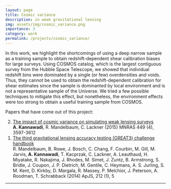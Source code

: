 ```yaml
---
layout: page
title: Cosmic variance
description: in weak gravitational lensing
img: assets/img/cosmic_variance.png
importance: 3
category: work
permalink: /projects/cosmic_variance/
---
```


In this work, we highlight the shortcomings of using a deep narrow sample as a training sample to obtain redshift-dependent shear calibration biases for large surveys.
Using COSMOS catalog, which is the largest contiguous survey from the Hubble Space Telescope, we showed that individual redshift bins were dominated by a single (or few) overdensities and voids.
Thus, they cannot be used to obtain the redshift-dependent calibration for shear estimates since the sample is dominanted by local environment and is not a representative sample of the Universe.
We tried a few possible techniques to mitigate this effect, but nonetheless, the environment effects were too strong to obtain a useful training sample from COSMOS.


Papers that have come out of this project:
<ol reversed>
<li> <a href="https://ui.adsabs.harvard.edu/abs/2015MNRAS.449.3597K/abstract">The impact of cosmic variance on simulating weak lensing surveys</a><br>
	<b>A. Kannawadi</b>, R. Mandelbaum, C. Lackner (2015) MNRAS 449 (4), 3597-3612</li>
<li> <a href="https://ui.adsabs.harvard.edu/abs/2014ApJS..212....5M/abstract">The third gravitational lensing accuracy testing (GREAT3) challenge handbook</a><br>
R. Mandelbaum, B. Rowe, J. Bosch, C. Chang, F. Courbin, M. Gill, M. Jarvis, <b>A. Kannawadi</b>, T. Kacprzak, C. Lackner, A. Leauthaud, H. Miyatake, R. Nakajima, J. Rhodes, M. Simet, J. Zuntz, B. Armstrong, S. Bridle, J. Coupon, J. P. Dietrich, M. Gentile, C. Heymans, A. S. Jurling, S. M. Kent, D. Kirkby, D. Margala, R. Massey, P. Melchior, J. Peterson, A. Roodman, T. Schrabback (2014) ApJS, 212 (1), 5 </li>
</ol>
<hr>
